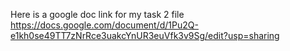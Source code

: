 Here is a google doc link for my task 2 file
https://docs.google.com/document/d/1Pu2Q-e1kh0se49TT7zNrRce3uakcYnUR3euVfk3v9Sg/edit?usp=sharing